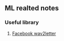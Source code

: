 ## ML realted notes

### Useful library
1. [Facebook wav2letter](https://code.fb.com/ai-research/wav2letter/)
